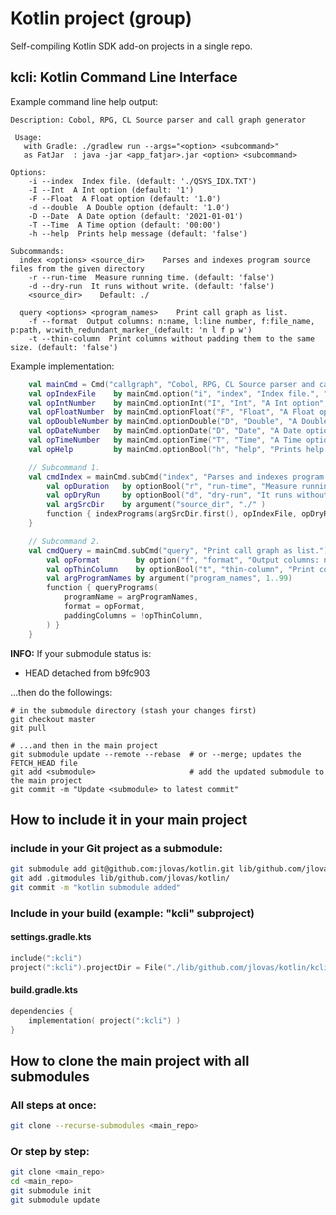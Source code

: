 # Kotlin project (group)
Self-compiling Kotlin SDK add-on projects in a single repo.

## kcli: Kotlin Command Line Interface

Example command line help output:
```
Description: Cobol, RPG, CL Source parser and call graph generator

 Usage:
   with Gradle: ./gradlew run --args="<option> <subcommand>"
   as FatJar  : java -jar <app_fatjar>.jar <option> <subcommand>

Options:
    -i --index  Index file. (default: './QSYS_IDX.TXT')
    -I --Int  A Int option (default: '1')
    -F --Float  A Float option (default: '1.0')
    -d --double  A Double option (default: '1.0')
    -D --Date  A Date option (default: '2021-01-01')
    -T --Time  A Time option (default: '00:00')
    -h --help  Prints help message (default: 'false')

Subcommands:
  index <options> <source_dir>    Parses and indexes program source files from the given directory
    -r --run-time  Measure running time. (default: 'false')
    -d --dry-run  It runs without write. (default: 'false')
    <source_dir>    Default: ./

  query <options> <program_names>    Print call graph as list.
    -f --format  Output columns: n:name, l:line number, f:file_name, p:path, w:with_redundant_marker_(default: 'n l f p w')
    -t --thin-column  Print columns without padding them to the same size. (default: 'false')
```

Example implementation:

```kotlin
    val mainCmd = Cmd("callgraph", "Cobol, RPG, CL Source parser and call graph generator")
    val opIndexFile    by mainCmd.option("i", "index", "Index file.", "./QSYS_IDX.TXT")
    val opIntNumber    by mainCmd.optionInt("I", "Int", "A Int option", defaultValue = 1)
    val opFloatNumber  by mainCmd.optionFloat("F", "Float", "A Float option", defaultValue = 1.0f)
    val opDoubleNumber by mainCmd.optionDouble("D", "Double", "A Double option", defaultValue = 1.0)
    val opDateNumber   by mainCmd.optionDate("D", "Date", "A Date option", defaultValue = "2021-01-01")
    val opTimeNumber   by mainCmd.optionTime("T", "Time", "A Time option", defaultValue = "00:00:00")
    val opHelp         by mainCmd.optionBool("h", "help", "Prints help message") { mainCmd.printUsage() }

    // Subcommand 1.
    val cmdIndex = mainCmd.subCmd("index", "Parses and indexes program source files from the given directory").apply {
        val opDuration   by optionBool("r", "run-time", "Measure running time.")
        val opDryRun     by optionBool("d", "dry-run", "It runs without write.")
        val argSrcDir    by argument("source_dir", "./" )
        function { indexPrograms(argSrcDir.first(), opIndexFile, opDryRun, opDuration) }
    }

    // Subcommand 2.
    val cmdQuery = mainCmd.subCmd("query", "Print call graph as list.").apply {
        val opFormat        by option("f", "format", "Output columns: n:name, l:line number, f:file_name, p:path, w:with_redundant_marker_", defaultValue = "n l f p w")
        val opThinColumn    by optionBool("t", "thin-column", "Print columns without padding them to the same size.")
        val argProgramNames by argument("program_names", 1..99)
        function { queryPrograms(
            programName = argProgramNames,
            format = opFormat,
            paddingColumns = !opThinColumn,
        ) }
    }
```


__INFO:__ 
If your submodule status is: 
    
- HEAD detached from b9fc903

...then do the followings:
```shell
# in the submodule directory (stash your changes first)
git checkout master
git pull

# ...and then in the main project
git submodule update --remote --rebase  # or --merge; updates the FETCH_HEAD file
git add <submodule>                     # add the updated submodule to the main project
git commit -m "Update <submodule> to latest commit"
```


## How to include it in your main project
### include in your Git project as a submodule:
```sh
git submodule add git@github.com:jlovas/kotlin.git lib/github.com/jlovas/kotlin
git add .gitmodules lib/github.com/jlovas/kotlin/
git commit -m "kotlin submodule added"
```


### Include in your build (example: "kcli" subproject)
#### settings.gradle.kts
```kotlin
include(":kcli")
project(":kcli").projectDir = File("./lib/github.com/jlovas/kotlin/kcli")
```

#### build.gradle.kts
```kotlin
dependencies {
    implementation( project(":kcli") )
}
```


## How to clone the main project with all submodules
### All steps at once:
```sh
git clone --recurse-submodules <main_repo>
```

### Or step by step:
```sh
git clone <main_repo>
cd <main_repo>
git submodule init
git submodule update
```
